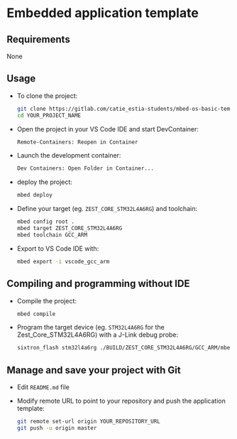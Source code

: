 # Embedded application template

## Requirements

None

## Usage

* To clone the project:

    ```sh
    git clone https://gitlab.com/catie_estia-students/mbed-os-basic-template.git YOUR_PROJECT_NAME
    cd YOUR_PROJECT_NAME
    ```

* Open the project in your VS Code IDE and start DevContainer:

    ```sh
    Remote-Containers: Reopen in Container
    ```

* Launch the development container:

    ```sh
    Dev Containers: Open Folder in Container...
    ```

* deploy the project:

    ```sh
    mbed deploy
    ```

* Define your target (eg. `ZEST_CORE_STM32L4A6RG`) and toolchain:

    ```sh
    mbed config root .
    mbed target ZEST_CORE_STM32L4A6RG
    mbed toolchain GCC_ARM
    ```

* Export to VS Code IDE with:

    ```sh
    mbed export -i vscode_gcc_arm
    ```

## Compiling and programming without IDE

* Compile the project:

    ```sh
    mbed compile
    ```

* Program the target device (eg. `STM32L4A6RG` for the Zest_Core_STM32L4A6RG) with a
  J-Link debug probe:

    ```sh
    sixtron_flash stm32l4a6rg ./BUILD/ZEST_CORE_STM32L4A6RG/GCC_ARM/mbed-os-basic-template.bin
    ```

## Manage and save your project with Git

* Edit `README.md` file

* Modify remote URL to point to your repository and push the application template:

    ```sh
    git remote set-url origin YOUR_REPOSITORY_URL
    git push -u origin master
    ```
